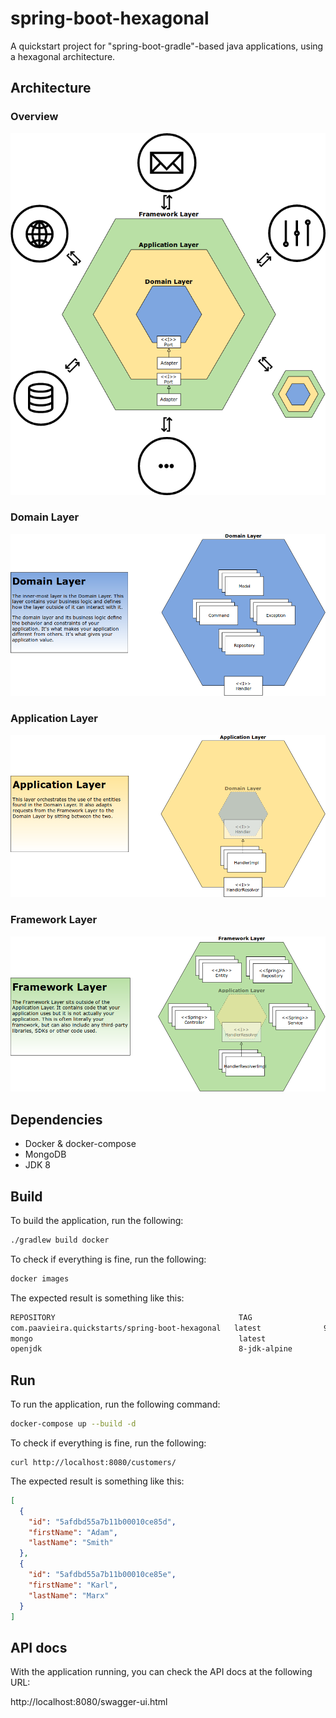 # spring-boot-hexagonal
A quickstart project for "spring-boot-gradle"-based java applications, using a hexagonal architecture.

## Architecture

### Overview

![](diagram/architecture-overview.png)

### Domain Layer

![](diagram/architecture-domain-layer.png)

### Application Layer

![](diagram/architecture-application-layer.png)

### Framework Layer

![](diagram/architecture-framework-layer.png)

## Dependencies

- Docker & docker-compose
- MongoDB
- JDK 8

## Build

To build the application, run the following:

```bash
./gradlew build docker
```

To check if everything is fine, run the following:

```bash
docker images
```

The expected result is something like this:

```bash
REPOSITORY                                         TAG                 IMAGE ID            CREATED             SIZE
com.paavieira.quickstarts/spring-boot-hexagonal   latest              9188c6086161        9 minutes ago       133MB
mongo                                              latest              14c497d5c758        2 weeks ago         366MB
openjdk                                            8-jdk-alpine        224765a6bdbe        4 months ago        102MB
```

## Run

To run the application, run the following command:

```bash
docker-compose up --build -d
```

To check if everything is fine, run the following:

```
curl http://localhost:8080/customers/
```

The expected result is something like this:

```json
[
  {
    "id": "5afdbd55a7b11b00010ce85d",
    "firstName": "Adam",
    "lastName": "Smith"
  },
  {
    "id": "5afdbd55a7b11b00010ce85e",
    "firstName": "Karl",
    "lastName": "Marx"
  }
]
```

## API docs

With the application running, you can check the API docs at the following URL:

http://localhost:8080/swagger-ui.html